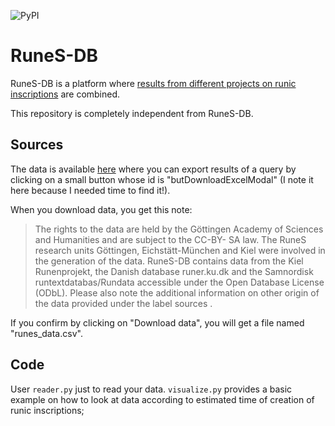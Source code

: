 ![PyPI](https://img.shields.io/pypi/v/runesdb)

# RuneS-DB

RuneS-DB is a platform where [results from different projects on runic inscriptions](https://www.runesdb.eu/project/data-sources/) 
are combined.

This repository is completely independent from RuneS-DB.

## Sources

The data is available [here](http://www.runesdb.eu/) where you can export results of a query by clicking on a small 
button whose id is "butDownloadExcelModal" (I note it here because I needed time to find it!). 

When you download data, you get this note:
> The rights to the data are held by the Göttingen Academy of Sciences and Humanities and are subject to the CC-BY- SA law. The RuneS research units Göttingen, Eichstätt-München and Kiel were involved in the generation of the data. RuneS-DB contains data from the Kiel Runenprojekt, the Danish database runer.ku.dk and the Samnordisk runtextdatabas/Rundata accessible under the Open Database License (ODbL). Please also note the additional information on other origin of the data provided under the label sources .

If you confirm by clicking on "Download data", you will get a file named "runes_data.csv". 

## Code

User `reader.py` just to read your data. `visualize.py` provides a basic example on how to look at data according 
to estimated time of creation of runic inscriptions;
